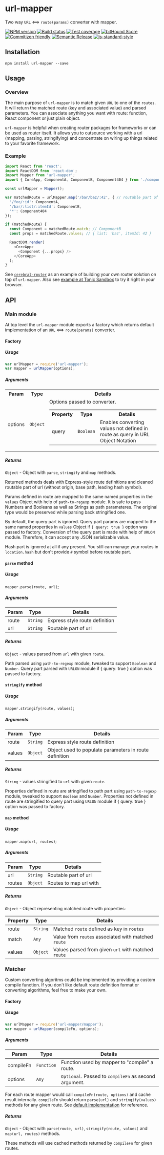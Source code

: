 # url-mapper
Two way `URL` <==> `route(params)` converter with mapper.

[![NPM version][npm-image]][npm-url]
[![Build status][travis-image]][travis-url]
[![Test coverage][coveralls-image]][coveralls-url]
[![bitHound Score][bithound-image]][bithound-url]
[![Commitizen friendly][commitizen-image]][commitizen-url]
[![Semantic Release][semantic-release-image]][semantic-release-url]
[![js-standard-style][standard-image]][standard-url]

## Installation

`npm install url-mapper --save`

## Usage

### Overview

The main purpose of `url-mapper` is to match given `URL` to one of the `routes`.
It will return the matched route (key and associated value) and parsed parameters.
You can associate anything you want with route: function, React component or just plain object.

`url-mapper` is helpful when creating router packages for frameworks or can be used as router itself.
It allows you to outsource working with a url (mapping, parsing, stringifying) and concentrate on wiring up things related to your favorite framework.

### Example

```js
import React from 'react';
import ReactDOM from 'react-dom';
import Mapper from 'url-mapper';
import { CoreApp, ComponentA, ComponentB, Component404 } from './components';

const urlMapper = Mapper();

var matchedRoute = urlMapper.map('/bar/baz/:42', { // routable part of url
  '/foo/:id': ComponentA,
  '/bar/:list/:itemId': ComponentB,
  '*': Component404
});

if (matchedRoute) {
  const Component = matchedRoute.match; // ComponentB
  const props = matchedRoute.values; // { list: 'baz', itemId: 42 }

  ReactDOM.render(
    <CoreApp>
      <Component {...props} />
    </CoreApp>
  );
}
```

See [`cerebral-router`](https://github.com/cerebral/cerebral-router) as an example of building your own router solution on top of `url-mapper`.
Also see [example at Tonic Sandbox](https://tonicdev.com/npm/url-mapper) to try it right in your browser.

## API

### Main module

At top level the `url-mapper` module exports a factory which returns default implementation of an `URL` <==> `route(params)` converter.

#### Factory
##### Usage

```js
var urlMapper = require('url-mapper');
var mapper = urlMapper(options);
```

##### Arguments

<table>
  <tr>
    <th>Param</th><th>Type</th><th>Details</th>
  </tr>
  <tr>
    <td>options</th><td><code>Object</code></td>
    <td>Options passed to converter.
      <table>
        <tr>
          <th>Property</th><th>Type</th><th>Details</th>
        </tr>
        <tr>
          <td>query</td><td><code>Boolean</code></td>
          <td>Enables converting values not defined in route as query in URL Object Notation</td>
        </tr>
      </table>
    </td>
  </tr>
</table>

##### Returns

`Object` - Object with `parse`, `stringify` and `map` methods.

Returned methods deals with Express-style route definitions and cleaned routable part of url (without origin, base path, leading hash symbol).

Params defined in route are mapped to the same named properties in the `values` Object with help of `path-to-regexp` module.
It is safe to pass Numbers and Booleans as well as Strings as path parameteres.
The original type would be preserved while parsing back stringified one.

By default, the query part is ignored.
Query part params are mapped to the same named properties in `values` Object if `{ query: true }` option was passed to factory.
Conversion of the query part is made with help of `URLON` module. Therefore, it can accept any JSON serializable value.

Hash part is ignored at all if any present.
You still can manage your routes in `location.hash` but don't provide `#` symbol before routable part.

#### `parse` method

##### Usage

`mapper.parse(route, url)`;

##### Arguments

Param | Type     | Details
------|----------|--------
route | `String` | Express style route definition
url   | `String` | Routable part of url

##### Returns

`Object` - values parsed from `url` with given `route`.

Path parsed using `path-to-regexp` module, tweaked to support `Boolean` and `Number`.
Query part parsed with `URLON` module if { query: true } option was passed to factory.

#### `stringify` method

##### Usage

`mapper.stringify(route, values)`;

##### Arguments

Param  | Type     | Details
-------|----------|--------
route  | `String` | Express style route definition
values | `Object` | Object used to populate parameters in route definition

##### Returns

`String` - values stringified to `url` with given `route`.

Properties defined in route are stringified to path part using `path-to-regexp` module, tweaked to support `Boolean` and `Number`.
Properties not defined in route are stringified to query part using `URLON` module if { query: true } option was passed to factory.

#### `map` method

##### Usage

`mapper.map(url, routes)`;

##### Arguments

Param  | Type     | Details
-------|----------|--------
url    | `String` | Routable part of url
routes | `Object` | Routes to map url with

##### Returns

`Object` - Object representing matched route with properties:

Property  | Type     | Details
----------|----------|--------
route     | `String` | Matched `route` defined as key in `routes`
match     | `Any`    | Value from `routes` associated with matched `route`
values    | `Object` | Values parsed from given `url` with matched `route`

### Matcher

Custom converting algoritms could be implemented by providing a custom compile function.
If you don't like default route definition format or converting algorithms, feel free to make your own.

#### Factory
##### Usage

```js
var urlMapper = require('url-mapper/mapper');
var mapper = urlMapper(compileFn, options);
```

##### Arguments

Param     | Type       | Details
----------|------------|--------
compileFn | `Function` | Function used by mapper to "compile" a route.
options   | `Any`      | `Optional`. Passed to `compileFn` as second argument.

For each route mapper would call `compileFn(route, options)` and cache result internally.
`compileFn` should return `parse(url)` and `stringify(values)` methods for any given route.
See [default implementation](/index.js#L6) for reference.

##### Returns

`Object` - Object with `parse(route, url)`, `stringify(route, values)` and `map(url, routes)` methods.

These methods will use cached methods returned by `compileFn` for given routes.

[npm-image]: https://img.shields.io/npm/v/url-mapper.svg?style=flat
[npm-url]: https://npmjs.org/package/url-mapper
[travis-image]: https://img.shields.io/travis/cerebral/url-mapper.svg?style=flat
[travis-url]: https://travis-ci.org/cerebral/url-mapper
[coveralls-image]: https://img.shields.io/coveralls/cerebral/url-mapper.svg?style=flat
[coveralls-url]: https://coveralls.io/r/cerebral/url-mapper?branch=master
[bithound-image]: https://www.bithound.io/github/cerebral/url-mapper/badges/score.svg
[bithound-url]: https://www.bithound.io/github/cerebral/url-mapper
[commitizen-image]: https://img.shields.io/badge/commitizen-friendly-brightgreen.svg
[commitizen-url]: http://commitizen.github.io/cz-cli/
[semantic-release-image]: https://img.shields.io/badge/%20%20%F0%9F%93%A6%F0%9F%9A%80-semantic--release-e10079.svg?style=flat-square
[semantic-release-url]: https://github.com/semantic-release/semantic-release
[standard-image]: https://img.shields.io/badge/code%20style-standard-brightgreen.svg
[standard-url]: http://standardjs.com/

